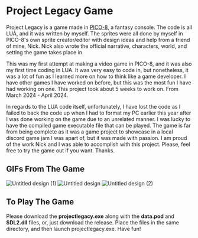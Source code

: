 # Project Legacy Game

Project Legacy is a game made in [PICO-8](https://www.lexaloffle.com/pico-8.php), a fantasy console. The code is all LUA, and it was written by myself. The sprites were all done by myself in PICO-8's own sprite creator/editor with design ideas and help from a friend of mine, Nick. Nick also wrote the official narrative, characters, world, and setting the game takes place in. 

This was my first attempt at making a video game in PICO-8, and it was also my first time coding in LUA. It was very easy to code in, but nonetheless, it was a lot of fun as I learned more on how to think like a game developer. I have other games I have worked on before, but this was the most fun I have had working on one. This project took about 5 weeks to work on. From March 2024 - April 2024. 

In regards to the LUA code itself, unfortunately, I have lost the code as I failed to back the code up when I had to format my PC earlier this year after I was done working on the game due to an unrelated manner. I was lucky to have the compiled game executable file that can be played. The game is far from being complete as it was a game project to showcase in a local discord game jam I was apart of, but it was made with passion. I am proud of the work Nick and I was able to accomplish with this project. Please, feel free to try the game out if you want. Thanks.

## GIFs From The Game

![Untitled design (1)](https://github.com/DaFalafels/Project-Legacy-Game/assets/61887336/fa0386dd-8ad3-4b19-91ad-4de34916aa85)
![Untitled design](https://github.com/DaFalafels/Project-Legacy-Game/assets/61887336/ac21e662-3e27-4f7e-be53-97efabb264c4)
![Untitled design (2)](https://github.com/DaFalafels/Project-Legacy-Game/assets/61887336/589de10a-7272-4f23-8011-bf58525813e9)

## To Play The Game

Please download the **projectlegacy.exe** along with the **data.pod** and **SDL2.dll** files, or, just download the release. Place the files in the same directory, and then launch projectlegacy.exe. Have fun!
